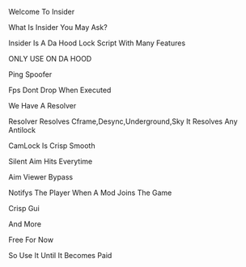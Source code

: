 Welcome To Insider

What Is Insider You May Ask?

Insider Is A Da Hood Lock Script With Many Features

ONLY USE ON DA HOOD

Ping Spoofer

Fps Dont Drop When Executed

We Have A Resolver

Resolver Resolves Cframe,Desync,Underground,Sky It Resolves Any Antilock

CamLock Is Crisp Smooth 

Silent Aim Hits Everytime

Aim Viewer Bypass

Notifys The Player When A Mod Joins The Game

Crisp Gui

And More

Free For Now 

So Use It Until It Becomes Paid

 


